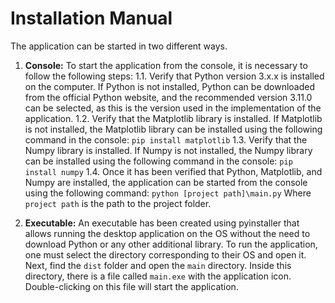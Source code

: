 # Installation Manual 
The application can be started in two different ways. 
1.  **Console:** 
To start the application from the console, it is necessary to follow the following steps:
 1.1. Verify that Python version 3.x.x is installed on the computer. If Python is not installed, Python can be downloaded from the official Python website, and the recommended version 3.11.0 can be selected, as this is the version used in the implementation of the application. 
1.2. Verify that the Matplotlib library is installed. If Matplotlib is not installed, the Matplotlib library can be installed using the following command in the console: `pip install matplotlib` 
1.3. Verify that the Numpy library is installed. If Numpy is not installed, the Numpy library can be installed using the following command in the console: `pip install numpy` 
1.4. Once it has been verified that Python, Matplotlib, and Numpy are installed, the application can be started from the console using the following command: `python [project path]\main.py` Where `project path` is the path to the project folder.


2. **Executable:** 
An executable has been created using pyinstaller that allows running the desktop application on the OS without the need to download Python or any other additional library. 
To run the application, one must select the directory corresponding to their OS and open it. Next, find the `dist` folder and open the `main` directory. Inside this directory, there is a file called `main.exe` with the application icon. Double-clicking on this file will start the application.